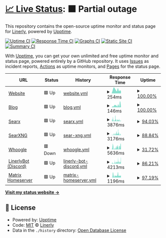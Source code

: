 # [📈 Live Status](https://Linerly.github.io/status): <!--live status--> **🟧 Partial outage**

This repository contains the open-source uptime monitor and status page for [Linerly](linerly.github.io), powered by [Upptime](https://github.com/upptime/upptime).

[![Uptime CI](https://github.com/Linerly/status/workflows/Uptime%20CI/badge.svg)](https://github.com/Linerly/status/actions?query=workflow%3A%22Uptime+CI%22)
[![Response Time CI](https://github.com/Linerly/status/workflows/Response%20Time%20CI/badge.svg)](https://github.com/Linerly/status/actions?query=workflow%3A%22Response+Time+CI%22)
[![Graphs CI](https://github.com/Linerly/status/workflows/Graphs%20CI/badge.svg)](https://github.com/Linerly/status/actions?query=workflow%3A%22Graphs+CI%22)
[![Static Site CI](https://github.com/Linerly/status/workflows/Static%20Site%20CI/badge.svg)](https://github.com/Linerly/status/actions?query=workflow%3A%22Static+Site+CI%22)
[![Summary CI](https://github.com/Linerly/status/workflows/Summary%20CI/badge.svg)](https://github.com/Linerly/status/actions?query=workflow%3A%22Summary+CI%22)

With [Upptime](https://upptime.js.org), you can get your own unlimited and free uptime monitor and status page, powered entirely by a GitHub repository. It uses [Issues](https://github.com/Linerly/status/issues) as incident reports, [Actions](https://github.com/Linerly/status/actions) as uptime monitors, and [Pages](https://Linerly.github.io/status) for the status page.

<!--start: status pages-->
<!-- This summary is generated by Upptime (https://github.com/upptime/upptime) -->
<!-- Do not edit this manually, your changes will be overwritten -->
<!-- prettier-ignore -->
| URL | Status | History | Response Time | Uptime |
| --- | ------ | ------- | ------------- | ------ |
| <img alt="" src="https://linerly.tk/assets/favicon.ico" height="13"> [Website](https://linerly.tk) | 🟩 Up | [website.yml](https://github.com/Linerly/status/commits/HEAD/history/website.yml) | <details><summary><img alt="Response time graph" src="./graphs/website/response-time-week.png" height="20"> 254ms</summary><br><a href="https://Linerly.github.io/status/history/website"><img alt="Response time 187" src="https://img.shields.io/endpoint?url=https%3A%2F%2Fraw.githubusercontent.com%2FLinerly%2Fstatus%2FHEAD%2Fapi%2Fwebsite%2Fresponse-time.json"></a><br><a href="https://Linerly.github.io/status/history/website"><img alt="24-hour response time 179" src="https://img.shields.io/endpoint?url=https%3A%2F%2Fraw.githubusercontent.com%2FLinerly%2Fstatus%2FHEAD%2Fapi%2Fwebsite%2Fresponse-time-day.json"></a><br><a href="https://Linerly.github.io/status/history/website"><img alt="7-day response time 254" src="https://img.shields.io/endpoint?url=https%3A%2F%2Fraw.githubusercontent.com%2FLinerly%2Fstatus%2FHEAD%2Fapi%2Fwebsite%2Fresponse-time-week.json"></a><br><a href="https://Linerly.github.io/status/history/website"><img alt="30-day response time 319" src="https://img.shields.io/endpoint?url=https%3A%2F%2Fraw.githubusercontent.com%2FLinerly%2Fstatus%2FHEAD%2Fapi%2Fwebsite%2Fresponse-time-month.json"></a><br><a href="https://Linerly.github.io/status/history/website"><img alt="1-year response time 187" src="https://img.shields.io/endpoint?url=https%3A%2F%2Fraw.githubusercontent.com%2FLinerly%2Fstatus%2FHEAD%2Fapi%2Fwebsite%2Fresponse-time-year.json"></a></details> | <details><summary><a href="https://Linerly.github.io/status/history/website">100.00%</a></summary><a href="https://Linerly.github.io/status/history/website"><img alt="All-time uptime 98.88%" src="https://img.shields.io/endpoint?url=https%3A%2F%2Fraw.githubusercontent.com%2FLinerly%2Fstatus%2FHEAD%2Fapi%2Fwebsite%2Fuptime.json"></a><br><a href="https://Linerly.github.io/status/history/website"><img alt="24-hour uptime 100.00%" src="https://img.shields.io/endpoint?url=https%3A%2F%2Fraw.githubusercontent.com%2FLinerly%2Fstatus%2FHEAD%2Fapi%2Fwebsite%2Fuptime-day.json"></a><br><a href="https://Linerly.github.io/status/history/website"><img alt="7-day uptime 100.00%" src="https://img.shields.io/endpoint?url=https%3A%2F%2Fraw.githubusercontent.com%2FLinerly%2Fstatus%2FHEAD%2Fapi%2Fwebsite%2Fuptime-week.json"></a><br><a href="https://Linerly.github.io/status/history/website"><img alt="30-day uptime 100.00%" src="https://img.shields.io/endpoint?url=https%3A%2F%2Fraw.githubusercontent.com%2FLinerly%2Fstatus%2FHEAD%2Fapi%2Fwebsite%2Fuptime-month.json"></a><br><a href="https://Linerly.github.io/status/history/website"><img alt="1-year uptime 98.88%" src="https://img.shields.io/endpoint?url=https%3A%2F%2Fraw.githubusercontent.com%2FLinerly%2Fstatus%2FHEAD%2Fapi%2Fwebsite%2Fuptime-year.json"></a></details>
| <img alt="" src="https://linerly.tk/assets/favicon.ico" height="13"> [Blog](https://linerly.tk/blog) | 🟩 Up | [blog.yml](https://github.com/Linerly/status/commits/HEAD/history/blog.yml) | <details><summary><img alt="Response time graph" src="./graphs/blog/response-time-week.png" height="20"> 146ms</summary><br><a href="https://Linerly.github.io/status/history/blog"><img alt="Response time 111" src="https://img.shields.io/endpoint?url=https%3A%2F%2Fraw.githubusercontent.com%2FLinerly%2Fstatus%2FHEAD%2Fapi%2Fblog%2Fresponse-time.json"></a><br><a href="https://Linerly.github.io/status/history/blog"><img alt="24-hour response time 184" src="https://img.shields.io/endpoint?url=https%3A%2F%2Fraw.githubusercontent.com%2FLinerly%2Fstatus%2FHEAD%2Fapi%2Fblog%2Fresponse-time-day.json"></a><br><a href="https://Linerly.github.io/status/history/blog"><img alt="7-day response time 146" src="https://img.shields.io/endpoint?url=https%3A%2F%2Fraw.githubusercontent.com%2FLinerly%2Fstatus%2FHEAD%2Fapi%2Fblog%2Fresponse-time-week.json"></a><br><a href="https://Linerly.github.io/status/history/blog"><img alt="30-day response time 168" src="https://img.shields.io/endpoint?url=https%3A%2F%2Fraw.githubusercontent.com%2FLinerly%2Fstatus%2FHEAD%2Fapi%2Fblog%2Fresponse-time-month.json"></a><br><a href="https://Linerly.github.io/status/history/blog"><img alt="1-year response time 111" src="https://img.shields.io/endpoint?url=https%3A%2F%2Fraw.githubusercontent.com%2FLinerly%2Fstatus%2FHEAD%2Fapi%2Fblog%2Fresponse-time-year.json"></a></details> | <details><summary><a href="https://Linerly.github.io/status/history/blog">100.00%</a></summary><a href="https://Linerly.github.io/status/history/blog"><img alt="All-time uptime 98.89%" src="https://img.shields.io/endpoint?url=https%3A%2F%2Fraw.githubusercontent.com%2FLinerly%2Fstatus%2FHEAD%2Fapi%2Fblog%2Fuptime.json"></a><br><a href="https://Linerly.github.io/status/history/blog"><img alt="24-hour uptime 100.00%" src="https://img.shields.io/endpoint?url=https%3A%2F%2Fraw.githubusercontent.com%2FLinerly%2Fstatus%2FHEAD%2Fapi%2Fblog%2Fuptime-day.json"></a><br><a href="https://Linerly.github.io/status/history/blog"><img alt="7-day uptime 100.00%" src="https://img.shields.io/endpoint?url=https%3A%2F%2Fraw.githubusercontent.com%2FLinerly%2Fstatus%2FHEAD%2Fapi%2Fblog%2Fuptime-week.json"></a><br><a href="https://Linerly.github.io/status/history/blog"><img alt="30-day uptime 100.00%" src="https://img.shields.io/endpoint?url=https%3A%2F%2Fraw.githubusercontent.com%2FLinerly%2Fstatus%2FHEAD%2Fapi%2Fblog%2Fuptime-month.json"></a><br><a href="https://Linerly.github.io/status/history/blog"><img alt="1-year uptime 98.89%" src="https://img.shields.io/endpoint?url=https%3A%2F%2Fraw.githubusercontent.com%2FLinerly%2Fstatus%2FHEAD%2Fapi%2Fblog%2Fuptime-year.json"></a></details>
| <img alt="" src="https://searx.linerly.tk/static/themes/oscar/img/favicon.png" height="13"> [Searx](https://searx.linerly.tk) | 🟩 Up | [searx.yml](https://github.com/Linerly/status/commits/HEAD/history/searx.yml) | <details><summary><img alt="Response time graph" src="./graphs/searx/response-time-week.png" height="20"> 3876ms</summary><br><a href="https://Linerly.github.io/status/history/searx"><img alt="Response time 2014" src="https://img.shields.io/endpoint?url=https%3A%2F%2Fraw.githubusercontent.com%2FLinerly%2Fstatus%2FHEAD%2Fapi%2Fsearx%2Fresponse-time.json"></a><br><a href="https://Linerly.github.io/status/history/searx"><img alt="24-hour response time 3329" src="https://img.shields.io/endpoint?url=https%3A%2F%2Fraw.githubusercontent.com%2FLinerly%2Fstatus%2FHEAD%2Fapi%2Fsearx%2Fresponse-time-day.json"></a><br><a href="https://Linerly.github.io/status/history/searx"><img alt="7-day response time 3876" src="https://img.shields.io/endpoint?url=https%3A%2F%2Fraw.githubusercontent.com%2FLinerly%2Fstatus%2FHEAD%2Fapi%2Fsearx%2Fresponse-time-week.json"></a><br><a href="https://Linerly.github.io/status/history/searx"><img alt="30-day response time 3505" src="https://img.shields.io/endpoint?url=https%3A%2F%2Fraw.githubusercontent.com%2FLinerly%2Fstatus%2FHEAD%2Fapi%2Fsearx%2Fresponse-time-month.json"></a><br><a href="https://Linerly.github.io/status/history/searx"><img alt="1-year response time 2014" src="https://img.shields.io/endpoint?url=https%3A%2F%2Fraw.githubusercontent.com%2FLinerly%2Fstatus%2FHEAD%2Fapi%2Fsearx%2Fresponse-time-year.json"></a></details> | <details><summary><a href="https://Linerly.github.io/status/history/searx">94.03%</a></summary><a href="https://Linerly.github.io/status/history/searx"><img alt="All-time uptime 99.34%" src="https://img.shields.io/endpoint?url=https%3A%2F%2Fraw.githubusercontent.com%2FLinerly%2Fstatus%2FHEAD%2Fapi%2Fsearx%2Fuptime.json"></a><br><a href="https://Linerly.github.io/status/history/searx"><img alt="24-hour uptime 94.15%" src="https://img.shields.io/endpoint?url=https%3A%2F%2Fraw.githubusercontent.com%2FLinerly%2Fstatus%2FHEAD%2Fapi%2Fsearx%2Fuptime-day.json"></a><br><a href="https://Linerly.github.io/status/history/searx"><img alt="7-day uptime 94.03%" src="https://img.shields.io/endpoint?url=https%3A%2F%2Fraw.githubusercontent.com%2FLinerly%2Fstatus%2FHEAD%2Fapi%2Fsearx%2Fuptime-week.json"></a><br><a href="https://Linerly.github.io/status/history/searx"><img alt="30-day uptime 96.65%" src="https://img.shields.io/endpoint?url=https%3A%2F%2Fraw.githubusercontent.com%2FLinerly%2Fstatus%2FHEAD%2Fapi%2Fsearx%2Fuptime-month.json"></a><br><a href="https://Linerly.github.io/status/history/searx"><img alt="1-year uptime 99.34%" src="https://img.shields.io/endpoint?url=https%3A%2F%2Fraw.githubusercontent.com%2FLinerly%2Fstatus%2FHEAD%2Fapi%2Fsearx%2Fuptime-year.json"></a></details>
| <img alt="" src="https://searxng.linerly.tk/static/themes/oscar/img/favicon.png" height="13"> [SearXNG](https://searxng.linerly.tk) | 🟩 Up | [sear-xng.yml](https://github.com/Linerly/status/commits/HEAD/history/sear-xng.yml) | <details><summary><img alt="Response time graph" src="./graphs/sear-xng/response-time-week.png" height="20"> 3176ms</summary><br><a href="https://Linerly.github.io/status/history/sear-xng"><img alt="Response time 2041" src="https://img.shields.io/endpoint?url=https%3A%2F%2Fraw.githubusercontent.com%2FLinerly%2Fstatus%2FHEAD%2Fapi%2Fsear-xng%2Fresponse-time.json"></a><br><a href="https://Linerly.github.io/status/history/sear-xng"><img alt="24-hour response time 3984" src="https://img.shields.io/endpoint?url=https%3A%2F%2Fraw.githubusercontent.com%2FLinerly%2Fstatus%2FHEAD%2Fapi%2Fsear-xng%2Fresponse-time-day.json"></a><br><a href="https://Linerly.github.io/status/history/sear-xng"><img alt="7-day response time 3176" src="https://img.shields.io/endpoint?url=https%3A%2F%2Fraw.githubusercontent.com%2FLinerly%2Fstatus%2FHEAD%2Fapi%2Fsear-xng%2Fresponse-time-week.json"></a><br><a href="https://Linerly.github.io/status/history/sear-xng"><img alt="30-day response time 3053" src="https://img.shields.io/endpoint?url=https%3A%2F%2Fraw.githubusercontent.com%2FLinerly%2Fstatus%2FHEAD%2Fapi%2Fsear-xng%2Fresponse-time-month.json"></a><br><a href="https://Linerly.github.io/status/history/sear-xng"><img alt="1-year response time 2041" src="https://img.shields.io/endpoint?url=https%3A%2F%2Fraw.githubusercontent.com%2FLinerly%2Fstatus%2FHEAD%2Fapi%2Fsear-xng%2Fresponse-time-year.json"></a></details> | <details><summary><a href="https://Linerly.github.io/status/history/sear-xng">88.84%</a></summary><a href="https://Linerly.github.io/status/history/sear-xng"><img alt="All-time uptime 93.20%" src="https://img.shields.io/endpoint?url=https%3A%2F%2Fraw.githubusercontent.com%2FLinerly%2Fstatus%2FHEAD%2Fapi%2Fsear-xng%2Fuptime.json"></a><br><a href="https://Linerly.github.io/status/history/sear-xng"><img alt="24-hour uptime 76.35%" src="https://img.shields.io/endpoint?url=https%3A%2F%2Fraw.githubusercontent.com%2FLinerly%2Fstatus%2FHEAD%2Fapi%2Fsear-xng%2Fuptime-day.json"></a><br><a href="https://Linerly.github.io/status/history/sear-xng"><img alt="7-day uptime 88.84%" src="https://img.shields.io/endpoint?url=https%3A%2F%2Fraw.githubusercontent.com%2FLinerly%2Fstatus%2FHEAD%2Fapi%2Fsear-xng%2Fuptime-week.json"></a><br><a href="https://Linerly.github.io/status/history/sear-xng"><img alt="30-day uptime 93.42%" src="https://img.shields.io/endpoint?url=https%3A%2F%2Fraw.githubusercontent.com%2FLinerly%2Fstatus%2FHEAD%2Fapi%2Fsear-xng%2Fuptime-month.json"></a><br><a href="https://Linerly.github.io/status/history/sear-xng"><img alt="1-year uptime 93.20%" src="https://img.shields.io/endpoint?url=https%3A%2F%2Fraw.githubusercontent.com%2FLinerly%2Fstatus%2FHEAD%2Fapi%2Fsear-xng%2Fuptime-year.json"></a></details>
| <img alt="" src="https://whoogle.linerly.tk/static/img/favicon/favicon-32x32.png" height="13"> [Whoogle](https://whoogle.linerly.tk) | 🟥 Down | [whoogle.yml](https://github.com/Linerly/status/commits/HEAD/history/whoogle.yml) | <details><summary><img alt="Response time graph" src="./graphs/whoogle/response-time-week.png" height="20"> 5636ms</summary><br><a href="https://Linerly.github.io/status/history/whoogle"><img alt="Response time 2516" src="https://img.shields.io/endpoint?url=https%3A%2F%2Fraw.githubusercontent.com%2FLinerly%2Fstatus%2FHEAD%2Fapi%2Fwhoogle%2Fresponse-time.json"></a><br><a href="https://Linerly.github.io/status/history/whoogle"><img alt="24-hour response time 11464" src="https://img.shields.io/endpoint?url=https%3A%2F%2Fraw.githubusercontent.com%2FLinerly%2Fstatus%2FHEAD%2Fapi%2Fwhoogle%2Fresponse-time-day.json"></a><br><a href="https://Linerly.github.io/status/history/whoogle"><img alt="7-day response time 5636" src="https://img.shields.io/endpoint?url=https%3A%2F%2Fraw.githubusercontent.com%2FLinerly%2Fstatus%2FHEAD%2Fapi%2Fwhoogle%2Fresponse-time-week.json"></a><br><a href="https://Linerly.github.io/status/history/whoogle"><img alt="30-day response time 4265" src="https://img.shields.io/endpoint?url=https%3A%2F%2Fraw.githubusercontent.com%2FLinerly%2Fstatus%2FHEAD%2Fapi%2Fwhoogle%2Fresponse-time-month.json"></a><br><a href="https://Linerly.github.io/status/history/whoogle"><img alt="1-year response time 2516" src="https://img.shields.io/endpoint?url=https%3A%2F%2Fraw.githubusercontent.com%2FLinerly%2Fstatus%2FHEAD%2Fapi%2Fwhoogle%2Fresponse-time-year.json"></a></details> | <details><summary><a href="https://Linerly.github.io/status/history/whoogle">31.72%</a></summary><a href="https://Linerly.github.io/status/history/whoogle"><img alt="All-time uptime 66.43%" src="https://img.shields.io/endpoint?url=https%3A%2F%2Fraw.githubusercontent.com%2FLinerly%2Fstatus%2FHEAD%2Fapi%2Fwhoogle%2Fuptime.json"></a><br><a href="https://Linerly.github.io/status/history/whoogle"><img alt="24-hour uptime 16.01%" src="https://img.shields.io/endpoint?url=https%3A%2F%2Fraw.githubusercontent.com%2FLinerly%2Fstatus%2FHEAD%2Fapi%2Fwhoogle%2Fuptime-day.json"></a><br><a href="https://Linerly.github.io/status/history/whoogle"><img alt="7-day uptime 31.72%" src="https://img.shields.io/endpoint?url=https%3A%2F%2Fraw.githubusercontent.com%2FLinerly%2Fstatus%2FHEAD%2Fapi%2Fwhoogle%2Fuptime-week.json"></a><br><a href="https://Linerly.github.io/status/history/whoogle"><img alt="30-day uptime 53.05%" src="https://img.shields.io/endpoint?url=https%3A%2F%2Fraw.githubusercontent.com%2FLinerly%2Fstatus%2FHEAD%2Fapi%2Fwhoogle%2Fuptime-month.json"></a><br><a href="https://Linerly.github.io/status/history/whoogle"><img alt="1-year uptime 66.43%" src="https://img.shields.io/endpoint?url=https%3A%2F%2Fraw.githubusercontent.com%2FLinerly%2Fstatus%2FHEAD%2Fapi%2Fwhoogle%2Fuptime-year.json"></a></details>
| <img alt="" src="https://linerly.tk/assets/linerlybot/linerlybot.png" height="13"> [LinerlyBot (Discord)](https://linerlybot-discord.linerly.tk) | 🟩 Up | [linerly-bot-discord.yml](https://github.com/Linerly/status/commits/HEAD/history/linerly-bot-discord.yml) | <details><summary><img alt="Response time graph" src="./graphs/linerly-bot-discord/response-time-week.png" height="20"> 4213ms</summary><br><a href="https://Linerly.github.io/status/history/linerly-bot-discord"><img alt="Response time 1666" src="https://img.shields.io/endpoint?url=https%3A%2F%2Fraw.githubusercontent.com%2FLinerly%2Fstatus%2FHEAD%2Fapi%2Flinerly-bot-discord%2Fresponse-time.json"></a><br><a href="https://Linerly.github.io/status/history/linerly-bot-discord"><img alt="24-hour response time 4963" src="https://img.shields.io/endpoint?url=https%3A%2F%2Fraw.githubusercontent.com%2FLinerly%2Fstatus%2FHEAD%2Fapi%2Flinerly-bot-discord%2Fresponse-time-day.json"></a><br><a href="https://Linerly.github.io/status/history/linerly-bot-discord"><img alt="7-day response time 4213" src="https://img.shields.io/endpoint?url=https%3A%2F%2Fraw.githubusercontent.com%2FLinerly%2Fstatus%2FHEAD%2Fapi%2Flinerly-bot-discord%2Fresponse-time-week.json"></a><br><a href="https://Linerly.github.io/status/history/linerly-bot-discord"><img alt="30-day response time 2814" src="https://img.shields.io/endpoint?url=https%3A%2F%2Fraw.githubusercontent.com%2FLinerly%2Fstatus%2FHEAD%2Fapi%2Flinerly-bot-discord%2Fresponse-time-month.json"></a><br><a href="https://Linerly.github.io/status/history/linerly-bot-discord"><img alt="1-year response time 1666" src="https://img.shields.io/endpoint?url=https%3A%2F%2Fraw.githubusercontent.com%2FLinerly%2Fstatus%2FHEAD%2Fapi%2Flinerly-bot-discord%2Fresponse-time-year.json"></a></details> | <details><summary><a href="https://Linerly.github.io/status/history/linerly-bot-discord">86.21%</a></summary><a href="https://Linerly.github.io/status/history/linerly-bot-discord"><img alt="All-time uptime 98.22%" src="https://img.shields.io/endpoint?url=https%3A%2F%2Fraw.githubusercontent.com%2FLinerly%2Fstatus%2FHEAD%2Fapi%2Flinerly-bot-discord%2Fuptime.json"></a><br><a href="https://Linerly.github.io/status/history/linerly-bot-discord"><img alt="24-hour uptime 74.84%" src="https://img.shields.io/endpoint?url=https%3A%2F%2Fraw.githubusercontent.com%2FLinerly%2Fstatus%2FHEAD%2Fapi%2Flinerly-bot-discord%2Fuptime-day.json"></a><br><a href="https://Linerly.github.io/status/history/linerly-bot-discord"><img alt="7-day uptime 86.21%" src="https://img.shields.io/endpoint?url=https%3A%2F%2Fraw.githubusercontent.com%2FLinerly%2Fstatus%2FHEAD%2Fapi%2Flinerly-bot-discord%2Fuptime-week.json"></a><br><a href="https://Linerly.github.io/status/history/linerly-bot-discord"><img alt="30-day uptime 90.55%" src="https://img.shields.io/endpoint?url=https%3A%2F%2Fraw.githubusercontent.com%2FLinerly%2Fstatus%2FHEAD%2Fapi%2Flinerly-bot-discord%2Fuptime-month.json"></a><br><a href="https://Linerly.github.io/status/history/linerly-bot-discord"><img alt="1-year uptime 98.22%" src="https://img.shields.io/endpoint?url=https%3A%2F%2Fraw.githubusercontent.com%2FLinerly%2Fstatus%2FHEAD%2Fapi%2Flinerly-bot-discord%2Fuptime-year.json"></a></details>
| <img alt="" src="https://matrix.org/favicon-32x32.png" height="13"> [Matrix Homeserver](https://matrix.kotakebun.com/_matrix/client/versions) | 🟩 Up | [matrix-homeserver.yml](https://github.com/Linerly/status/commits/HEAD/history/matrix-homeserver.yml) | <details><summary><img alt="Response time graph" src="./graphs/matrix-homeserver/response-time-week.png" height="20"> 1196ms</summary><br><a href="https://Linerly.github.io/status/history/matrix-homeserver"><img alt="Response time 1456" src="https://img.shields.io/endpoint?url=https%3A%2F%2Fraw.githubusercontent.com%2FLinerly%2Fstatus%2FHEAD%2Fapi%2Fmatrix-homeserver%2Fresponse-time.json"></a><br><a href="https://Linerly.github.io/status/history/matrix-homeserver"><img alt="24-hour response time 1028" src="https://img.shields.io/endpoint?url=https%3A%2F%2Fraw.githubusercontent.com%2FLinerly%2Fstatus%2FHEAD%2Fapi%2Fmatrix-homeserver%2Fresponse-time-day.json"></a><br><a href="https://Linerly.github.io/status/history/matrix-homeserver"><img alt="7-day response time 1196" src="https://img.shields.io/endpoint?url=https%3A%2F%2Fraw.githubusercontent.com%2FLinerly%2Fstatus%2FHEAD%2Fapi%2Fmatrix-homeserver%2Fresponse-time-week.json"></a><br><a href="https://Linerly.github.io/status/history/matrix-homeserver"><img alt="30-day response time 1372" src="https://img.shields.io/endpoint?url=https%3A%2F%2Fraw.githubusercontent.com%2FLinerly%2Fstatus%2FHEAD%2Fapi%2Fmatrix-homeserver%2Fresponse-time-month.json"></a><br><a href="https://Linerly.github.io/status/history/matrix-homeserver"><img alt="1-year response time 1456" src="https://img.shields.io/endpoint?url=https%3A%2F%2Fraw.githubusercontent.com%2FLinerly%2Fstatus%2FHEAD%2Fapi%2Fmatrix-homeserver%2Fresponse-time-year.json"></a></details> | <details><summary><a href="https://Linerly.github.io/status/history/matrix-homeserver">97.19%</a></summary><a href="https://Linerly.github.io/status/history/matrix-homeserver"><img alt="All-time uptime 96.76%" src="https://img.shields.io/endpoint?url=https%3A%2F%2Fraw.githubusercontent.com%2FLinerly%2Fstatus%2FHEAD%2Fapi%2Fmatrix-homeserver%2Fuptime.json"></a><br><a href="https://Linerly.github.io/status/history/matrix-homeserver"><img alt="24-hour uptime 100.00%" src="https://img.shields.io/endpoint?url=https%3A%2F%2Fraw.githubusercontent.com%2FLinerly%2Fstatus%2FHEAD%2Fapi%2Fmatrix-homeserver%2Fuptime-day.json"></a><br><a href="https://Linerly.github.io/status/history/matrix-homeserver"><img alt="7-day uptime 97.19%" src="https://img.shields.io/endpoint?url=https%3A%2F%2Fraw.githubusercontent.com%2FLinerly%2Fstatus%2FHEAD%2Fapi%2Fmatrix-homeserver%2Fuptime-week.json"></a><br><a href="https://Linerly.github.io/status/history/matrix-homeserver"><img alt="30-day uptime 98.30%" src="https://img.shields.io/endpoint?url=https%3A%2F%2Fraw.githubusercontent.com%2FLinerly%2Fstatus%2FHEAD%2Fapi%2Fmatrix-homeserver%2Fuptime-month.json"></a><br><a href="https://Linerly.github.io/status/history/matrix-homeserver"><img alt="1-year uptime 96.76%" src="https://img.shields.io/endpoint?url=https%3A%2F%2Fraw.githubusercontent.com%2FLinerly%2Fstatus%2FHEAD%2Fapi%2Fmatrix-homeserver%2Fuptime-year.json"></a></details>

<!--end: status pages-->

[**Visit my status website →**](https://Linerly.github.io/status)

## 📄 License

- Powered by: [Upptime](https://github.com/upptime/upptime)
- Code: [MIT](./LICENSE) © [Linerly](https://linerly.github.io)
- Data in the `./history` directory: [Open Database License](https://opendatacommons.org/licenses/odbl/1-0/)
